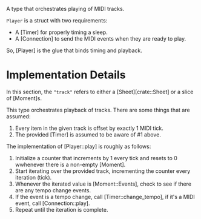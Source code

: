 A type that orchestrates playing of MIDI tracks.

`Player` is a struct with two requirements:

-  A [Timer] for properly timing a sleep.
-  A [Connection] to send the MIDI events when they are ready to play.

So, [Player] is the glue that binds timing and playback.

# Implementation Details
In this section, the `"track"` refers to either a [Sheet][crate::Sheet] or a slice of [Moment]s.

This type orchestrates playback of tracks.
There are some things that are assumed:

1.  Every item in the given track is offset by exactly 1 MIDI tick.
2.  The provided [Timer] is assumed to be aware of #1 above.

The implementation of [Player::play] is roughly as follows:

1. Initialize a counter that increments by 1 every tick and resets to 0 wwhenever there is a non-empty [Moment].
2. Start iterating over the provided track, incrementing the counter every iteration (tick).
3. Whenever the iterated value is [Moment::Events], check to see if there are any tempo change events.
4. If the event is a tempo change, call [Timer::change_tempo], if it's a MIDI event, call [Connection::play].
5. Repeat until the iteration is complete.
